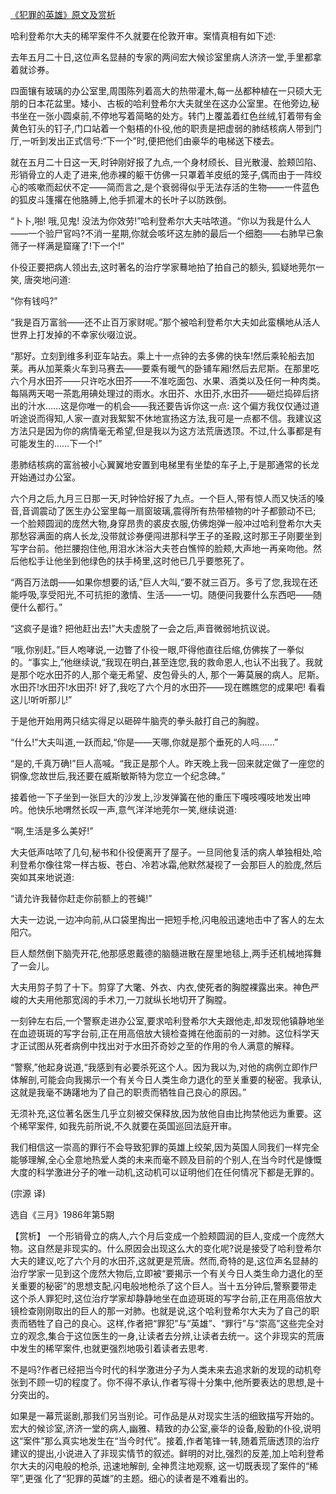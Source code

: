 [《犯罪的英雄》原文及赏析](https://www.vrrw.net/wx/15540.html)

哈利登希尔大夫的稀罕案件不久就要在伦敦开审。案情真相有如下述:

去年五月二十日,这位声名显赫的专家的两间宏大候诊室里病人济济一堂,手里都拿着就诊券。

四面镶有玻璃的办公室里,周围陈列着高大的热带灌木,每一丛都种植在一只硕大无朋的日本花盆里。矮小、古板的哈利登希尔大夫就坐在这办公室里。在他旁边,秘书坐在一张小圆桌前,不停地写着简略的处方。转门上覆盖着红色丝绒,钉着带有金黄色钉头的钉子,门口站着一个魁梧的仆役,他的职责是把虚弱的肺结核病人带到门厅,一听到发出正式信号:“下一个”时,便把他们由豪华的电梯送下楼去。

就在五月二十日这一天,时钟刚好报了九点,一个身材颀长、目光散漫、脸颊凹陷、形销骨立的人走了进来,他赤裸的躯干仿佛一只罩着羊皮纸的笼子,偶而由于一阵绞心的咳嗽而起伏不定——简而言之,是个衰弱得似乎无法存活的生物——一件蓝色的狐皮斗篷撂在他胳膊上,他手抓灌木的长叶子以防跌倒。

“卜卜,啪! 哦,见鬼! 没法为你效劳!”哈利登希尔大夫咕哝道。“你以为我是什么人——一个验尸官吗?不消一星期,你就会咳坏这左肺的最后一个细胞——右肺早已象筛子一样满是窟窿了!下一个!”

仆役正要把病人领出去,这时著名的治疗学家蓦地拍了拍自己的额头, 狐疑地莞尔一笑, 唐突地问道:

“你有钱吗?”

“我是百万富翁——还不止百万家财呢。”那个被哈利登希尔大夫如此蛮横地从活人世界上打发掉的不幸家伙啜泣说。

“那好。立刻到维多利亚车站去。乘上十一点钟的去多佛的快车!然后乘轮船去加莱。再从加莱乘火车到马赛去——要乘有暖气的卧铺车厢!然后去尼斯。在那里吃六个月水田芥——只许吃水田芥——不准吃面包、水果、酒类以及任何一种肉类。每隔两天喝一茶匙用碘处理过的雨水。水田芥、水田芥,水田芥——砸烂捣碎后挤出的汁水……这是你唯一的机会——我还要告诉你这一点: 这个偏方我仅仅通过道听途说而得知,人家一直对我絮絮不休地宣扬这方法,我可是一点都不信。我建议这方法只是因为你的病情毫无希望,但是我以为这方法荒唐透顶。不过,什么事都是有可能发生的……下一个!”

患肺结核病的富翁被小心翼翼地安置到电梯里有坐垫的车子上,于是那通常的长龙开始通过办公室。

六个月之后,九月三日那一天,时钟恰好报了九点。一个巨人,带有惊人而又快活的嗓音,音调震动了医生办公室里每一扇窗玻璃,震得所有热带植物的叶子都颤动不已; 一个脸颊圆润的庞然大物,身穿昂贵的裘皮衣服,仿佛炮弹一般冲过哈利登希尔大夫那愁容满面的病人长龙,没带就诊券便闯进那科学王子的圣殿,这时那王子刚要坐到写字台前。他拦腰抱住他,用泪水沐浴大夫苍白憔悴的脸颊,大声地一再亲吻他。然后他松手让他坐到他绿色的扶手椅里,这时他已几乎要憋死了。

“两百万法朗——如果你想要的话,”巨人大叫,“要不就三百万。多亏了您,我现在还能呼吸,享受阳光,不可抗拒的激情、生活——一切。随便问我要什么东西吧——随便什么都行。”

“这疯子是谁? 把他赶出去!”大夫虚脱了一会之后,声音微弱地抗议说。

“哦,你别赶。”巨人咆哮说,一边瞥了仆役一眼,吓得他直往后缩,仿佛挨了一拳似的。“事实上,”他继续说,“我现在明白,甚至连您,我的救命恩人,也认不出我了。我就是那个吃水田芥的人,那个毫无希望、皮包骨头的人, 那个一筹莫展的病人。尼斯。 水田芥!水田芥!水田芥! 好了,我吃了六个月的水田芥——现在瞧瞧您的成果吧! 看看这儿!听听那儿!”

于是他开始用两只结实得足以砸碎牛脑壳的拳头敲打自己的胸膛。

“什么!”大夫叫道,一跃而起,“你是——天哪,你就是那个垂死的人吗……”

“是的,千真万确!”巨人高喊。“我正是那个人。昨天晚上我一回来就定做了一座您的铜像,您故世后,我还要在威斯敏斯特为您立一个纪念碑。”

接着他一下子坐到一张巨大的沙发上,沙发弹簧在他的重压下嘎吱嘎吱地发出呻吟。他快乐地喟然长叹一声,意气洋洋地莞尔一笑,继续说道:

“啊,生活是多么美好!”

大夫低声咕哝了几句,秘书和仆役便离开了屋子。一旦同他复活的病人单独相处,哈利登希尔像往常一样古板、苍白、冷若冰霜,他默然凝视了一会那巨人的脸庞,然后突如其来地说道:

“请允许我替你赶走你前额上的苍蝇!”

大夫一边说,一边冲向前,从口袋里掏出一把短手枪,闪电般迅速地击中了客人的左太阳穴。

巨人颓然倒下脑壳开花,他那感恩戴德的脑髓进散在屋里地毯上,两手还机械地挥舞了一会儿。

大夫用剪子剪了十下。剪穿了大氅、外衣、内衣,使死者的胸膛裸露出来。神色严峻的大夫用他那宽阔的手术刀,一刀就纵长地切开了胸膛。

一刻钟左右后,一个警察走进办公室,要求哈利登希尔大夫跟他走,却发现他镇静地坐在血迹斑斑的写字台前,正在用高倍放大镜检查摊在他面前的一对肺。这位科学天才正试图从死者病例中找出对于水田芥奇妙之至的作用的令人满意的解释。

“警察,”他起身说道,“我感到有必要杀死这个人。因为我以为,对他的病例立即作尸体解剖,可能会向我揭示一个有关今日人类生命力退化的至关重要的秘密。我承认,这就是我毫不踌躇地为了自己的职责而牺牲自己良心的原因。”

无须补充,这位著名医生几乎立刻被交保释放,因为放他自由比拘禁他远为重要。这个稀罕案件, 如我先前所说,不久就要在英国巡回法庭开审。

我们相信这一崇高的罪行不会导致犯罪的英雄上绞架,因为英国人同我们一样完全能够理解,全心全意地热爱人类的未来而毫不顾及目前的个别人,在当今时代是慷慨大度的科学激进分子的唯一动机,这动机可以证明他们在任何情况下都是无罪的。

(宗源 译)

选自《三月》1986年第5期



【赏析】 一个形销骨立的病人,六个月后变成一个脸颊圆润的巨人,变成一个庞然大物。这自然是非现实的。什么原因会出现这么大的变化呢?说是接受了哈利登希尔大夫的建议,吃了六个月的水田芥,这就更是荒唐。然而,奇特的是,这位声名显赫的治疗学家一见到这个庞然大物后,立即被“要揭示一个有关今日人类生命力退化的至关重要的秘密”的思想支配,闪电般地枪杀了这个巨人。当十五分钟后,警察要带走这个杀人罪犯时,这位治疗学家却静静地坐在血迹斑斑的写字台前,正在用高倍放大镜检查刚刚取出的巨人的那一对肺。也就是说,这个哈利登希尔大夫为了自己的职责而牺牲了自己的良心。这样,作者把“罪犯”与“英雄”、“罪行”与“崇高”这些完全对立的观念,集合于这位医生的一身,让读者去分辨,让读者去统一。这个非现实的荒唐中发生的稀罕案件,也就更强烈地吸引着读者去思考.

不是吗?作者已经把当今时代的科学激进分子为人类未来去追求新的发现的动机夸张到不顾一切的程度了。你不得不承认,作者写得十分集中,他所要表达的思想,是十分突出的。

如果是一幕荒诞剧,那我们另当别论。可作品是从对现实生活的细致描写开始的。宏大的候诊室,济济一堂的病人,幽雅、精致的办公室,豪华的设备,殷勤的仆役,说明这“案件”那么真实地发生在“当今时代”。接着,作者笔锋一转,随着荒唐透顶的治疗建议的提出,小说进入了非现实情节的叙述。鲜明的对比,强烈的反差,加上哈利登希尔大夫的闪电般的枪杀, 迅速地解剖, 全神贯注地观察, 这一切既表现了案件的“稀罕”,更强 化了“犯罪的英雄”的主题。细心的读者是不难看出的。

